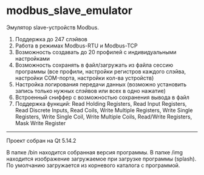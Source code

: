 # modbus_slave_emulator

Эмулятор slave-устройств Modbus.

1) Поддержка до 247 слэйвов
2) Работа в режимах Modbus-RTU и Modbus-TCP
3) Возможность создавать до 20 профилей с индивидуальными настройками
4) Возможность сохранять в файл/загружать из файла сессию программы (все профили, настройки регистров каждого слэйва, настройки COM-порта, настройки кол-ва устройств)
5) Настройка логирования передачи данных (возможно установить запись только нужных слэйвов или всех в одно нажатие)
6) Встроенный сниффер с возможностью сохранения вывода в файл
7) Поддержка функций:
       Read Holding Registers,
       Read Input Registers,
       Read Discrete Inputs,
       Read Coils,
       Write Multiple Registers,
       Write Single Registers,
       Write Single Coil,
       Write Multiple Coils,
       Read/Write Registers,
       Mask Write Register

------------------------------------------------------------------------------------------------------------------------
Проект собран на Qt 5.14.2

В папке /bin находится собранная версия программы.
В папке /img находится изображение загружаемое при загрузке программы (splash). По умолчанию загружается из корневого каталога с программой.
